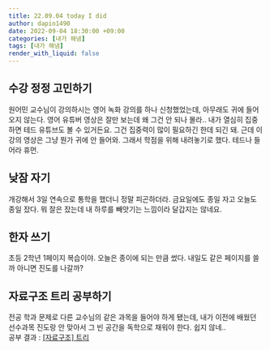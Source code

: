 ```yaml
---
title: 22.09.04 today I did
author: dapin1490
date: 2022-09-04 18:30:00 +09:00
categories: [내가 해냄]
tags: [내가 해냄]
render_with_liquid: false
---
```


## 수강 정정 고민하기
원어민 교수님이 강의하시는 영어 녹화 강의를 하나 신청했었는데, 아무래도 귀에 들어오지 않는다. 영어 유튜버 영상은 잘만 보는데 왜 그건 안 되나 몰라.. 내가 열심히 집중하면 테드 유튜브도 볼 수 있거든요. 그건 집중력이 많이 필요하긴 한데 되긴 돼. 근데 이 강의 영상은 그냥 뭔가 귀에 안 들어와. 그래서 학점을 위해 내려놓기로 했다. 테드나 들어라 휴먼.  
  
## 낮잠 자기
개강해서 3일 연속으로 통학을 했더니 정말 피곤하더라. 금요일에도 종일 자고 오늘도 종일 잤다. 뭐 잘은 잤는데 내 하루를 빼앗기는 느낌이라 달갑지는 않네요.  
  
## 한자 쓰기
초등 2학년 1페이지 복습이야. 오늘은 종이에 되는 만큼 썼다. 내일도 같은 페이지를 쓸까 아니면 진도를 나갈까?  
  
## 자료구조 트리 공부하기
전공 학과 문제로 다른 교수님의 같은 과목을 들어야 하게 됐는데, 내가 이전에 배웠던 선수과목 진도랑 안 맞아서 그 빈 공간을 독학으로 채워야 한다. 쉽지 않네..  
공부 결과 : [[자료구조] 트리](https://dapin1490.github.io/satinbower/posts/it-data-structure-tree/)  
